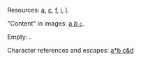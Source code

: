 Resources: [a](b), [c](d "e"), [f](g 'h'), [i](j (k)), [l](<m>).

"Content" in images: [a *b* `c`](d).

Empty: []().

Character references and escapes:
[a\*b&#9;c&amp;d](e\*f&#9;g&amp;h "i\*j&#9;k&amp;l")
